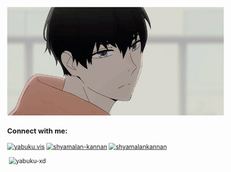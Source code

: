 <div id="header" align="center">
  <img src="https://github.com/Yabuku-xD/Yabuku/blob/main/me.gif" style="max-width: 100%; max-height: 100%; display: inline-block; object-fit: contain;">
</div>
<h3 align="left">Connect with me:</h3>
<p align="left">
<a href="https://instagram.com/yabuku.vis" target="blank"><img align="center" src="https://raw.githubusercontent.com/rahuldkjain/github-profile-readme-generator/master/src/images/icons/Social/instagram.svg" alt="yabuku.vis" height="30" width="40" /></a>
<a href="https://linkedin.com/in/shyamalan-kannan" target="blank"><img align="center" src="https://raw.githubusercontent.com/rahuldkjain/github-profile-readme-generator/master/src/images/icons/Social/linked-in-alt.svg" alt="shyamalan-kannan" height="30" width="40" /></a>
<a href="https://twitter.com/shyamalankannan" target="blank"><img align="center" src="https://raw.githubusercontent.com/rahuldkjain/github-profile-readme-generator/master/src/images/icons/Social/twitter.svg" alt="shyamalankannan" height="30" width="40" /></a>
</p>
<p>&nbsp;<img align="center" src="https://github-readme-stats.vercel.app/api?username=yabuku-xd&show_icons=true&locale=en" alt="yabuku-xd" /></p>

